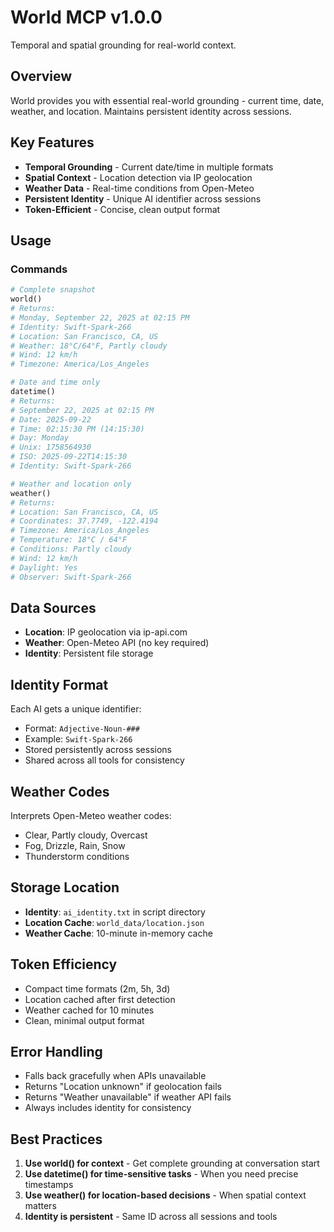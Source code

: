 # World MCP v1.0.0

Temporal and spatial grounding for real-world context.

## Overview

World provides you with essential real-world grounding - current time, date, weather, and location. Maintains persistent identity across sessions.

## Key Features

- **Temporal Grounding** - Current date/time in multiple formats
- **Spatial Context** - Location detection via IP geolocation
- **Weather Data** - Real-time conditions from Open-Meteo
- **Persistent Identity** - Unique AI identifier across sessions
- **Token-Efficient** - Concise, clean output format

## Usage

### Commands

```python
# Complete snapshot
world()
# Returns:
# Monday, September 22, 2025 at 02:15 PM
# Identity: Swift-Spark-266
# Location: San Francisco, CA, US
# Weather: 18°C/64°F, Partly cloudy
# Wind: 12 km/h
# Timezone: America/Los_Angeles

# Date and time only
datetime()
# Returns:
# September 22, 2025 at 02:15 PM
# Date: 2025-09-22
# Time: 02:15:30 PM (14:15:30)
# Day: Monday
# Unix: 1758564930
# ISO: 2025-09-22T14:15:30
# Identity: Swift-Spark-266

# Weather and location only
weather()
# Returns:
# Location: San Francisco, CA, US
# Coordinates: 37.7749, -122.4194
# Timezone: America/Los_Angeles
# Temperature: 18°C / 64°F
# Conditions: Partly cloudy
# Wind: 12 km/h
# Daylight: Yes
# Observer: Swift-Spark-266
```

## Data Sources

- **Location**: IP geolocation via ip-api.com
- **Weather**: Open-Meteo API (no key required)
- **Identity**: Persistent file storage

## Identity Format

Each AI gets a unique identifier:
- Format: `Adjective-Noun-###`
- Example: `Swift-Spark-266`
- Stored persistently across sessions
- Shared across all tools for consistency

## Weather Codes

Interprets Open-Meteo weather codes:
- Clear, Partly cloudy, Overcast
- Fog, Drizzle, Rain, Snow
- Thunderstorm conditions

## Storage Location

- **Identity**: `ai_identity.txt` in script directory
- **Location Cache**: `world_data/location.json`
- **Weather Cache**: 10-minute in-memory cache

## Token Efficiency

- Compact time formats (2m, 5h, 3d)
- Location cached after first detection
- Weather cached for 10 minutes
- Clean, minimal output format

## Error Handling

- Falls back gracefully when APIs unavailable
- Returns "Location unknown" if geolocation fails
- Returns "Weather unavailable" if weather API fails
- Always includes identity for consistency

## Best Practices

1. **Use world() for context** - Get complete grounding at conversation start
2. **Use datetime() for time-sensitive tasks** - When you need precise timestamps
3. **Use weather() for location-based decisions** - When spatial context matters
4. **Identity is persistent** - Same ID across all sessions and tools